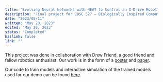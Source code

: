```yaml
---
title: "Evolving Neural Networks with NEAT to Control an X-Drive Robot"
description: "Final project for COSC 527 – Biologically Inspired Computation: a novel application of genetic algorithms to robotics"
date: "2023/05/11"
written: "May 20, 2023"
edited: "May 20, 2023"
status: "Completed"
haslink: false
link: ""
---
```


This project was done in collaboration with Drew Friend, a good friend and fellow robotics enthusiast. Our work is in the form of a [poster](/Bio-Inspired_Comp_Final_Poster.pdf) and [paper](/COSC_527____Final_Project.pdf).

Our code to train models and interactive simulation of the trained models used for our demo can be found [here](https://github.com/s4mpl/Bio-Inspired_Final_Project).